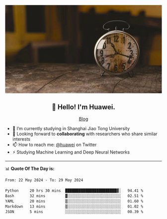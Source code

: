 <div align="center">
  <a href="https://github.com/JHW5981">
    <img src="./assets/background.jpg">
  </a>
</div>

<h2 align="center">👋 Hello! I'm Huawei.</h2>
<p align="center">
  <a href="https://blog.csdn.net/Edward__J?spm=1000.2115.3001.5343">Blog</a>
</p>


- 🔭 I’m currently studying in Shanghai Jiao Tong University
- 💬 Looking forward to **collaborating** with researchers who share similar interests
- 📫 How to reach me: [@huawei](https://twitter.com/yoohuaff) on Twitter
- ⚡ Studying Machine Learning and Deep Neural Networks

-------
📊 **Quote Of The Day is:**
<!--START_SECTION:waka-->

```txt
From: 22 May 2024 - To: 29 May 2024

Python     20 hrs 30 mins  ███████████████████████▓░   94.41 %
Bash       32 mins         ▓░░░░░░░░░░░░░░░░░░░░░░░░   02.51 %
YAML       20 mins         ▒░░░░░░░░░░░░░░░░░░░░░░░░   01.60 %
Markdown   13 mins         ▒░░░░░░░░░░░░░░░░░░░░░░░░   01.02 %
JSON       5 mins          ░░░░░░░░░░░░░░░░░░░░░░░░░   00.39 %
```

<!--END_SECTION:waka-->
